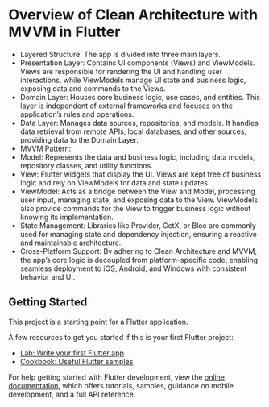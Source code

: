 # Overview of Clean Architecture with MVVM in Flutter

- Layered Structure: The app is divided into three main layers.
- Presentation Layer: Contains UI components (Views) and ViewModels. Views are responsible for rendering the UI and handling user interactions, while ViewModels manage UI state and business logic, exposing data and commands to the Views.
- Domain Layer: Houses core business logic, use cases, and entities. This layer is independent of external frameworks and focuses on the application’s rules and operations.
- Data Layer: Manages data sources, repositories, and models. It handles data retrieval from remote APIs, local databases, and other sources, providing data to the Domain Layer.
- MVVM Pattern:
- Model: Represents the data and business logic, including data models, repository classes, and utility functions.
- View: Flutter widgets that display the UI. Views are kept free of business logic and rely on ViewModels for data and state updates.
- ViewModel: Acts as a bridge between the View and Model, processing user input, managing state, and exposing data to the View. ViewModels also provide commands for the View to trigger business logic without knowing its implementation.
- State Management: Libraries like Provider, GetX, or Bloc are commonly used for managing state and dependency injection, ensuring a reactive and maintainable architecture.
- Cross-Platform Support: By adhering to Clean Architecture and MVVM, the app’s core logic is decoupled from platform-specific code, enabling seamless deployment to iOS, Android, and Windows with consistent behavior and UI.

## Getting Started

This project is a starting point for a Flutter application.

A few resources to get you started if this is your first Flutter project:

- [Lab: Write your first Flutter app](https://docs.flutter.dev/get-started/codelab)
- [Cookbook: Useful Flutter samples](https://docs.flutter.dev/cookbook)

For help getting started with Flutter development, view the
[online documentation](https://docs.flutter.dev/), which offers tutorials,
samples, guidance on mobile development, and a full API reference.
